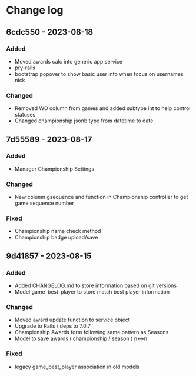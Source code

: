 # Change log

## 6cdc550 - 2023-08-18

### Added
* Moved awards calc into generic app service
* pry-rails
* bootstrap popover to show basic user info when focus on usernames nick

### Changed
* Removed WO column from games and added subtype int to help control statuses
* Changed championship jsonb type from datetime to date

## 7d55589 - 2023-08-17

### Added
* Manager Championship Settings

### Changed
* New column gsequence and function in Championship controller to get game sequence number

### Fixed
* Championship name check method
* Championship badge upload/save

## 9d41857 - 2023-08-15

### Added
* Added CHANGELOG.md to store information based on git versions
* Model game_best_player to store match best player information

### Changed
* Moved award update function to service object
* Upgrade to Rails / deps to 7.0.7
* Championship Awards form following same pattern as Seasons
* Model to save awards ( championship / season ) n<->n

### Fixed
* legacy game_best_player association in old models